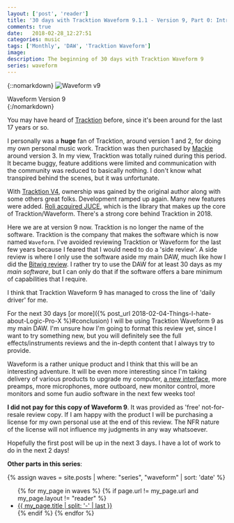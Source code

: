 ```yaml
---
layout: ['post', 'reader']
title: '30 days with Tracktion Waveform 9.1.1 - Version 9, Part 0: Intro'
comments: true
date:   2018-02-28_12:27:51 
categories: music
tags: ['Monthly', 'DAW', 'Tracktion Waveform']
image:
description: The beginning of 30 days with Tracktion Waveform 9
series: waveform
---
```


{::nomarkdown}
<img src="/assets/Waveform/TracktionIntro.png" alt="Waveform v9">
<div class="image-caption">Waveform Version 9</div>
{:/nomarkdown}

You may have heard of [Tracktion](https://www.tracktion.com/products/t6-daw) before, since it's been around for the last 17 years or so.

I personally was a **huge** fan of Tracktion, around version 1 and 2, for doing my own personal music work. Tracktion was then purchased by [Mackie](http://mackie.com) around version 3. In my view, Tracktion was totally ruined during this period. It became buggy, feature additions were limited and communication with the community was reduced to basically nothing. I don't know what transpired behind the scenes, but it was unfortunate.

With [Tracktion V4](http://mackie.com/blog/tracktion-has-new-home), ownership was gained by the original author along with some others great folks. Development ramped up again. Many new features were added. [Roli acquired JUCE](https://roli.com/article/roli-welcomes-juce-2), which is the library that makes up the core of Tracktion/Waveform. There's a strong core behind Tracktion in 2018.

Here we are at version 9 now. Tracktion is no longer the name of the software. Tracktion is the company that makes the software which is now named `Waveform`. I've avoided reviewing Tracktion or Waveform for the last few years because I feared that I would need to do a 'side review'. A side review is where I only use the software aside my main DAW, much like how I did the [Bitwig review](/tags/#Bitwig). I rather try to use the DAW for at least 30 days as my _main software_, but I can only do that if the software offers a bare minimum of capabilities that I require.

I think that Tracktion Waveform 9 has managed to cross the line of 'daily driver' for me.

For the next 30 days [or more]({% post_url 2018-02-04-Things-I-hate-about-Logic-Pro-X %}#conclusion) I will be using Tracktion Waveform 9 as my main DAW. I'm unsure how I'm going to format this review yet, since I want to try something new, but you will definitely see the full effects/instruments reviews and the in-depth content that I always try to provide.

Waveform is a rather unique product and I think that this will be an interesting adventure. It will be even more interesting since I'm taking delivery of various products to upgrade my computer, [a new interface](https://us.focusrite.com/thunderbolt-audio-interfaces/clarett-8prex), more preamps, more microphones, more outboard, new monitor control, more monitors and some fun audio software in the next few weeks too!

**I did not pay for this copy of Waveform 9**. It was provided as 'free' not-for-resale review copy. If I am happy with the product I will be purchasing a license for my own personal use at the end of this review. The NFR nature of the license will not influence my judgments in any way whatsoever. 

Hopefully the first post will be up in the next 3 days. I have a lot of work to do in the next 2 days!

**Other parts in this series**: 

{% assign waves = site.posts | where: "series", "waveform" | sort: 'date' %}
<ul>
{% for my_page in waves %} 
    {% if page.url != my_page.url and my_page.layout != "reader" %}
        <li><a class="page-link" href="{{ my_page.url | prepend: site.baseurl }}">{{ my_page.title | split: '-' | last }}</a></li>
    {% endif %}
{% endfor %}






